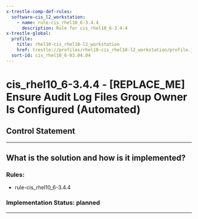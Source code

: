 ```yaml
---
x-trestle-comp-def-rules:
  software-cis_l2_workstation:
    - name: rule-cis_rhel10_6-3.4.4
      description: Rule for cis_rhel10_6-3.4.4
x-trestle-global:
  profile:
    title: rhel10-cis_rhel10-l2_workstation
    href: trestle://profiles/rhel10-cis_rhel10-l2_workstation/profile.json
  sort-id: cis_rhel10_6-03.04.04
---
```


# cis_rhel10_6-3.4.4 - \[REPLACE_ME\] Ensure Audit Log Files Group Owner Is Configured (Automated)

## Control Statement

______________________________________________________________________

## What is the solution and how is it implemented?

<!-- For implementation status enter one of: implemented, partial, planned, alternative, not-applicable -->

<!-- Note that the list of rules under ### Rules: is read-only and changes will not be captured after assembly to JSON -->

<!-- Add control implementation description here for control: cis_rhel10_6-3.4.4 -->

### Rules:

  - rule-cis_rhel10_6-3.4.4

### Implementation Status: planned

______________________________________________________________________
